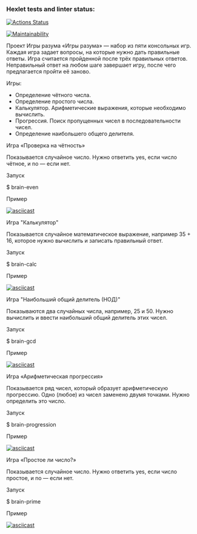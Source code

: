 ### Hexlet tests and linter status:
[![Actions Status](https://github.com/EvgenyAleksov/python-project-49/actions/workflows/hexlet-check.yml/badge.svg)](https://github.com/EvgenyAleksov/python-project-49/actions)


[![Maintainability](https://api.codeclimate.com/v1/badges/da1d813750c6909348f7/maintainability)](https://codeclimate.com/github/EvgenyAleksov/python-project-49/maintainability)


Проект Игры разума
«Игры разума» — набор из пяти консольных игр.
Каждая игра задает вопросы, на которые нужно дать правильные ответы.
Игра считается пройденной после трёх правильных ответов.
Неправильный ответ на любом шаге завершает игру, после чего предлагается пройти её заново.


Игры:

* Определение чётного числа.
* Определение простого числа.
* Калькулятор. Арифметические выражения, которые необходимо вычислить.
* Прогрессия. Поиск пропущенных чисел в последовательности чисел.
* Определение наибольшего общего делителя.



Игра «Проверка на чётность»

Показывается случайное число.
Нужно ответить yes, если число чётное, и no — если нет.

Запуск

$ brain-even

Пример

[![asciicast](https://asciinema.org/a/yziIELOXd2UKsSf2kejL6DrDi.svg)](https://asciinema.org/a/yziIELOXd2UKsSf2kejL6DrDi)



Игра "Калькулятор"

Показывается случайное математическое выражение, например 35 + 16, которое нужно вычислить и записать правильный ответ.

Запуск

$ brain-calc

Пример

[![asciicast](https://asciinema.org/a/enJSpsEAVdWmwPUTWyEEcFXXT.svg)](https://asciinema.org/a/enJSpsEAVdWmwPUTWyEEcFXXT)



Игра "Наибольший общий делитель (НОД)"

Показываются два случайных числа, например, 25 и 50.
Нужно вычислить и ввести наибольший общий делитель этих чисел.

Запуск

$ brain-gcd

Пример

[![asciicast](https://asciinema.org/a/Sn307pUZ00jLQeHPggeu3EO35.svg)](https://asciinema.org/a/Sn307pUZ00jLQeHPggeu3EO35)



Игра «Арифметическая прогрессия»

Показывается ряд чисел, который образует арифметическую прогрессию.
Одно (любое) из чисел заменено двумя точками.
Нужно определить это число.

Запуск

$ brain-progression

Пример

[![asciicast](https://asciinema.org/a/W0I29PozhRv6HxO2LpeaUGnxZ.svg)](https://asciinema.org/a/W0I29PozhRv6HxO2LpeaUGnxZ)



Игра «Простое ли число?»

Показывается случайное число.
Нужно ответить yes, если число простое, и no — если нет.

Запуск

$ brain-prime

Пример

[![asciicast](https://asciinema.org/a/bdlqQsmKVwKcr1ib1SvpFYZuf.svg)](https://asciinema.org/a/bdlqQsmKVwKcr1ib1SvpFYZuf)
